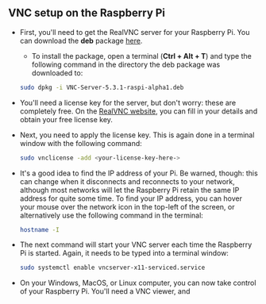 ## VNC setup on the Raspberry Pi

- First, you'll need to get the RealVNC server for your Raspberry Pi. You can download the **deb** package [here](https://github.com/RealVNC/raspi-preview/releases/download/5.3.1.18206/VNC-Server-5.3.1-raspi-alpha1.deb).
  - To install the package, open a terminal (**Ctrl + Alt + T**) and type the following command in the directory the deb package was downloaded to:

  ``` bash
  sudo dpkg -i VNC-Server-5.3.1-raspi-alpha1.deb
  ```

- You'll need a license key for the server, but don't worry: these are completely free. On the [RealVNC website](https://www.realvnc.com/purchase/activate/), you can fill in your details and obtain your free license key.
- Next, you need to apply the license key. This is again done in a terminal window with the following command:

  ``` bash
  sudo vnclicense -add <your-license-key-here->
  ```

- It's a good idea to find the IP address of your Pi. Be warned, though: this can change when it disconnects and reconnects to your network, although most networks will let the Raspberry Pi retain the same IP address for quite some time. To find your IP address, you can hover your mouse over the network icon in the top-left of the screen, or alternatively use the following command in the terminal:

  ``` bash
  hostname -I
  ```

- The next command will start your VNC server each time the Raspberry Pi is started. Again, it needs to be typed into a terminal window:

  ``` bash
  sudo systemctl enable vncserver-x11-serviced.service
  ```

- On your Windows, MacOS, or Linux computer, you can now take control of your Raspberry Pi. You'll need a VNC viewer, and 

